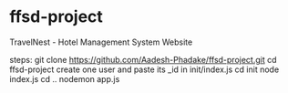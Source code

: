 # ffsd-project
TravelNest - Hotel Management System Website

steps:
git clone https://github.com/Aadesh-Phadake/ffsd-project.git
cd ffsd-project
create one user and paste its _id in init/index.js
cd init
node index.js
cd ..
nodemon app.js


